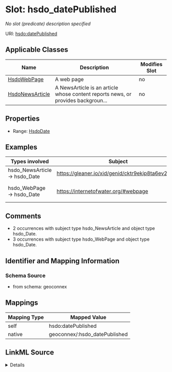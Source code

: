 

# Slot: hsdo_datePublished


_No slot (predicate) description specified_





URI: [hsdo:datePublished](http://schema.org/datePublished)



<!-- no inheritance hierarchy -->





## Applicable Classes

| Name | Description | Modifies Slot |
| --- | --- | --- |
| [HsdoWebPage](../classes/HsdoWebPage.md) | A web page |  no  |
| [HsdoNewsArticle](../classes/HsdoNewsArticle.md) | A NewsArticle is an article whose content reports news, or provides backgroun... |  no  |







## Properties

* Range: [HsdoDate](../classes/HsdoDate.md)






## Examples

| Types involved | Subject | Predicate | Object |
| --- | --- | --- | --- |
| hsdo_NewsArticle → hsdo_Date | https://gleaner.io/xid/genid/cktr9ekip8ta6ev27pkg | hsdo:datePublished | 2022-04-21T03:30:52.000Z |
| hsdo_WebPage → hsdo_Date | https://internetofwater.org/#webpage | hsdo:datePublished | 2022-03-30T20:11:43-04:00 |


## Comments

* 2 occurrences with subject type hsdo_NewsArticle and object type hsdo_Date.
* 3 occurrences with subject type hsdo_WebPage and object type hsdo_Date.

## Identifier and Mapping Information







### Schema Source


* from schema: geoconnex




## Mappings

| Mapping Type | Mapped Value |
| ---  | ---  |
| self | hsdo:datePublished |
| native | geoconnex/:hsdo_datePublished |




## LinkML Source

<details>
```yaml
name: hsdo_datePublished
description: No slot (predicate) description specified
comments:
- 2 occurrences with subject type hsdo_NewsArticle and object type hsdo_Date.
- 3 occurrences with subject type hsdo_WebPage and object type hsdo_Date.
examples:
- description: hsdo_NewsArticle → hsdo_Date
  object:
    example_object: '2022-04-21T03:30:52.000Z'
    example_predicate: hsdo:datePublished
    example_subject: https://gleaner.io/xid/genid/cktr9ekip8ta6ev27pkg
- description: hsdo_WebPage → hsdo_Date
  object:
    example_object: '2022-03-30T20:11:43-04:00'
    example_predicate: hsdo:datePublished
    example_subject: https://internetofwater.org/#webpage
from_schema: geoconnex
rank: 1000
slot_uri: hsdo:datePublished
alias: hsdo_datePublished
domain_of:
- hsdo_NewsArticle
- hsdo_WebPage
range: hsdo_Date

```
</details>